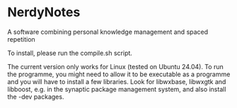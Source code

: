 # NerdyNotes
A software combining personal knowledge management and spaced repetition

To install, please run the compile.sh script.

The current version only works for Linux (tested on Ubuntu 24.04). To run the programme, you might need to allow it to be executable as a programme and you will have to install a few libraries. Look for libwxbase, libwxgtk and libboost, e.g. in the synaptic package management system, and also install the -dev packages.
